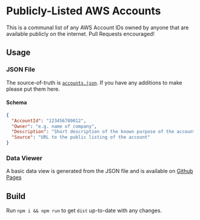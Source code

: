# Publicly-Listed AWS Accounts
This is a communal list of any AWS Account IDs owned by anyone that are available publicly on the internet. Pull Requests encouraged!

## Usage
### JSON File
The source-of-truth is [`accounts.json`](https://raw.githubusercontent.com/rupertbg/aws-public-account-ids/master/accounts.json). If you have any additions to make please put them here.
#### Schema
```json
{
  "AccountId": "123456789012",
  "Owner": "e.g. name of company",
  "Description": "Short description of the known purpose of the account",
  "Source": "URL to the public listing of the account"
}
```
### Data Viewer
A basic data view is generated from the JSON file and is available on [Github Pages](https://rupertbg.github.io/aws-public-account-ids/dist/index.html)

## Build
Run `npm i && npm run` to get `dist` up-to-date with any changes.
